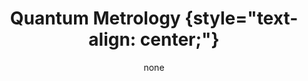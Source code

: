 ---
title: '#### Quantum Metrology {style="text-align: center;"}'
date: none
type: landing
tags:
  - metro
# Your landing page sections - add as many different content blocks as you like

sections:
  - block: markdown
    id: metro-1
    content:
      title: '## Quantum Metrology'
      subtitle: "[ Back   ](../../research_lines)"
      text: Add any **markdown** formatted content here - text, images, videos, galleries - and even HTML code!
    design:
      columns: 2
      
  - block: markdown
    id: metro-2
    content:
      title: Section 2
      subtitle: A subtitle
      text: Add your Section 2 content here...
    design:
      columns: 1
  - block: markdown
    id: button
    content:
      title: 
      subtitle: 
      text: |
        <p class="text-center">
        <a class="lead" href="../../research_lines/">Back</a></p>
    design:
      columns: 1
---